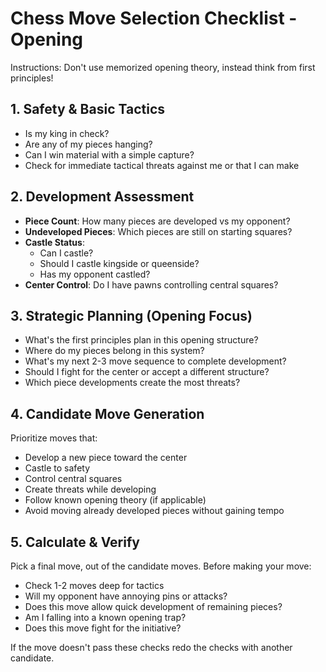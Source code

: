 # Chess Move Selection Checklist - Opening

Instructions: Don't use memorized opening theory, instead think from first principles!

## 1. Safety & Basic Tactics

- Is my king in check?
- Are any of my pieces hanging?
- Can I win material with a simple capture?
- Check for immediate tactical threats against me or that I can make

## 2. Development Assessment

- **Piece Count**: How many pieces are developed vs my opponent?
- **Undeveloped Pieces**: Which pieces are still on starting squares?
- **Castle Status**:
  - Can I castle?
  - Should I castle kingside or queenside?
  - Has my opponent castled?
- **Center Control**: Do I have pawns controlling central squares?

## 3. Strategic Planning (Opening Focus)

- What's the first principles plan in this opening structure?
- Where do my pieces belong in this system?
- What's my next 2-3 move sequence to complete development?
- Should I fight for the center or accept a different structure?
- Which piece developments create the most threats?

## 4. Candidate Move Generation

Prioritize moves that:

- Develop a new piece toward the center
- Castle to safety
- Control central squares
- Create threats while developing
- Follow known opening theory (if applicable)
- Avoid moving already developed pieces without gaining tempo

## 5. Calculate & Verify

Pick a final move, out of the candidate moves.
Before making your move:

- Check 1-2 moves deep for tactics
- Will my opponent have annoying pins or attacks?
- Does this move allow quick development of remaining pieces?
- Am I falling into a known opening trap?
- Does this move fight for the initiative?

If the move doesn't pass these checks redo the checks with another candidate.
